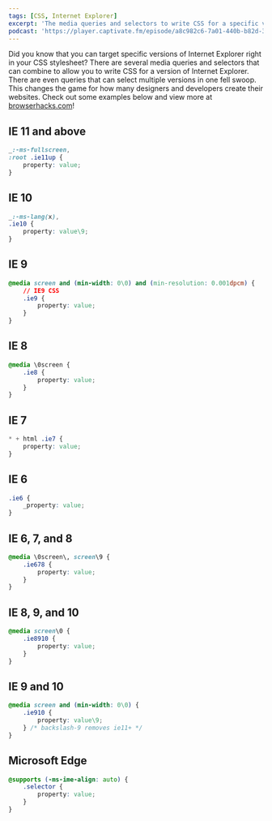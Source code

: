 ```yaml
---
tags: [CSS, Internet Explorer]
excerpt: 'The media queries and selectors to write CSS for a specific version of Internet Explorer.'
podcast: 'https://player.captivate.fm/episode/a8c982c6-7a01-440b-b82d-39c99f18558b'
---
```


Did you know that you can target specific versions of Internet Explorer right in your CSS stylesheet? There are several media queries and selectors that can combine to allow you to write CSS for a version of Internet Explorer. There are even queries that can select multiple versions in one fell swoop. This changes the game for how many designers and developers create their websites. Check out some examples below and view more at [browserhacks.com](http://browserhacks.com/)!

## IE 11 and above

```css
_:-ms-fullscreen,
:root .ie11up {
	property: value;
}
```

## IE 10

```css
_:-ms-lang(x),
.ie10 {
	property: value\9;
}
```

## IE 9

```css
@media screen and (min-width: 0\0) and (min-resolution: 0.001dpcm) {
	// IE9 CSS
	.ie9 {
		property: value;
	}
}
```

## IE 8

```css
@media \0screen {
	.ie8 {
		property: value;
	}
}
```

## IE 7

```css
* + html .ie7 {
	property: value;
}
```

## IE 6

```css
.ie6 {
	_property: value;
}
```

## IE 6, 7, and 8

```css
@media \0screen\, screen\9 {
	.ie678 {
		property: value;
	}
}
```

## IE 8, 9, and 10

```css
@media screen\0 {
	.ie8910 {
		property: value;
	}
}
```

## IE 9 and 10

```css
@media screen and (min-width: 0\0) {
	.ie910 {
		property: value\9;
	} /* backslash-9 removes ie11+ */
}
```

## Microsoft Edge

```css
@supports (-ms-ime-align: auto) {
	.selector {
		property: value;
	}
}
```
